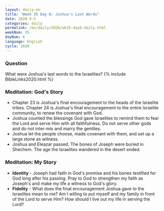 ```yaml
---
layout: daily-en
title: "Week 35 Day 6: Joshua's Last Words"
date: 2020-9-5 
categories: daily
permalink: /en/daily/2020/wk35-day6-daily.html
weekNum: 35
dayNum: 6
language: English
cycle: 2020
---
```

### Question     
What were Joshua's last words to the Israelites?
{% include BibleLinks2020.html %}

### Meditation: God's Story   
+ Chapter 23 is Joshua's final encouragement to the heads of the Israelite tribes. Chapter 24 is Joshua's final encouragement to the entire Israelite community, to renew the covenant with God. 
+ Joshua counted the blessings God gave Israelites to remind them to fear the Lord and serve Him with all faithfulness. Do not serve other gods and do not inter-mix and marry the gentiles. 
+ Joshua let the people choose, made covenant with them, and set up a large stone as witness. 
+ Joshua and Eleazar passed. The bones of Joseph were buried in Shechem. The age the Israelites wandered in the desert ended. 

### Meditation: My Story   
+ **Identity** - Joseph had faith in God's promise and his bones testified for God long after his passing. Pray to God to strengthen my faith as Joseph's and make my life a witness to God's glory. 
+ **Fidelity** - What does the final encouragement Joshua gave to the Israelites mean to me? Am I willing to put myself and my family in front of the Lord to serve Him? How should I live out my life in serving the Lord? 
